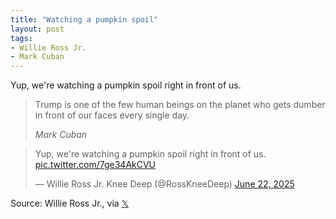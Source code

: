 ```yaml
---
title: "Watching a pumpkin spoil"
layout: post
tags:
- Willie Ross Jr.
- Mark Cuban
---
```


Yup, we're watching a pumpkin spoil right in front of us.

> Trump is one of the few human beings on the planet who gets dumber in front of
our faces every single day.
>
> <cite>Mark Cuban</cite>

<blockquote class="twitter-tweet"><p lang="en" dir="ltr">Yup, we&#39;re watching a pumpkin spoil right in front of us. <a href="https://t.co/7ge34AkCVU">pic.twitter.com/7ge34AkCVU</a></p>&mdash; Willie Ross Jr. Knee Deep (@RossKneeDeep) <a href="https://twitter.com/RossKneeDeep/status/1936827891972747532?ref_src=twsrc%5Etfw">June 22, 2025</a></blockquote> <script async src="https://platform.twitter.com/widgets.js" charset="utf-8"></script>

Source: Willie Ross Jr., via [𝕏](https://x.com)
